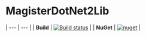 # MagisterDotNet2Lib
| --- | --- |
| **Build** | [![Build status](https://ci.appveyor.com/api/projects/status/srs318cfhfx7jpgr?svg=true)](https://ci.appveyor.com/project/MarcBracher/magisterdotnet2lib) |
| **NuGet** | [![nuget](https://img.shields.io/nuget/v/MagisterDotNet2Lib.svg)](https://www.nuget.org/packages/MagisterDotNet2Lib/) |
